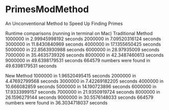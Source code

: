# PrimesModMethod
An Unconventional Method to Speed Up Finding Primes

Runtime comparisons (running in terminal on Mac)
Traditional Method
1000000 in 2.99945998192 seconds
2000000 in 7.09520316124 seconds
3000000 in 11.8430840969 seconds
4000000 in 17.1355650425 seconds
5000000 in 22.8563930988 seconds
6000000 in 28.97935009 seconds
7000000 in 35.4635739326 seconds
8000000 in 42.3487460613 seconds
9000000 in 49.6398179531 seconds
664579 numbers were found in 49.6398179531 seconds

New Method
1000000 in 1.96520495415 seconds
2000000 in 4.47692799568 seconds
3000000 in 7.42269182205 seconds
4000000 in 10.666082859 seconds
5000000 in 14.190723896 seconds
6000000 in 17.9333999157 seconds
7000000 in 21.9350919724 seconds
8000000 in 26.1596279144 seconds
9000000 in 30.5576148033 seconds
664579 numbers were found in 36.3034718037 seconds
